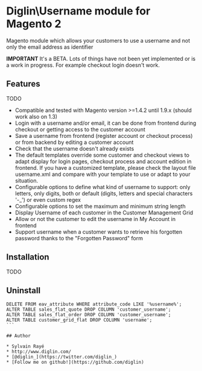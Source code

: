 # Diglin\Username module for Magento 2 #

Magento module which allows your customers to use a username and not only the email address as identifier

**IMPORTANT**
It's a BETA. Lots of things have not been yet implemented or is a work in progress. For example checkout login doesn't work.

## Features

TODO

- Compatible and tested with Magento version >=1.4.2 until 1.9.x (should work also on 1.3)
- Login with a username and/or email, it can be done from frontend during checkout or getting access to the customer account
- Save a username from frontend (register account or checkout process) or from backend by editing a customer account
- Check that the username doesn't already exists
- The default templates override some customer and checkout views to adapt display for login pages, checkout process and account edition in frontend. If you have a customized template, please check the layout file username.xml and compare with your template to use or adapt to your situation.
- Configurable options to define what kind of username to support: only letters, only digits, both or default (digits, letters and special characters '-_') or even custom regex
- Configurable options to set the maximum and minimum string length
- Display Username of each customer in the Customer Management Grid
- Allow or not the customer to edit the username in My Account in frontend
- Support username when a customer wants to retrieve his forgotten password thanks to the "Forgotten Password" form

## Installation

TODO 

## Uninstall

````
DELETE FROM eav_attribute WHERE attribute_code LIKE '%username%';
ALTER TABLE sales_flat_quote DROP COLUMN 'customer_username'; 
ALTER TABLE sales_flat_order DROP COLUMN 'customer_username';
ALTER TABLE customer_grid_flat DROP COLUMN 'username';
```

## Author

* Sylvain Rayé
* http://www.diglin.com/
* [@diglin_](https://twitter.com/diglin_)
* [Follow me on github!](https://github.com/diglin)
